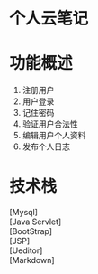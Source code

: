# 个人云笔记  

# 功能概述
1. 注册用户  
2. 用户登录  
3. 记住密码  
4. 验证用户合法性  
5. 编辑用户个人资料  
6. 发布个人日志  

# 技术栈
[Mysql]  
[Java Servlet]  
[BootStrap]  
[JSP]  
[Ueditor]  
[Markdown]  